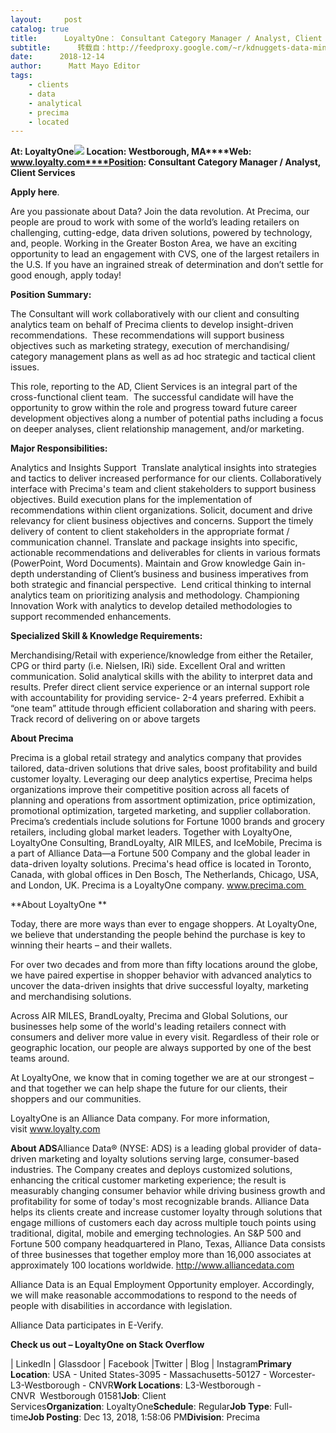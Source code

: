 ```yaml
---
layout:     post
catalog: true
title:      LoyaltyOne： Consultant Category Manager / Analyst, Client Services [Westborough, MA]
subtitle:      转载自：http://feedproxy.google.com/~r/kdnuggets-data-mining-analytics/~3/iUcXb3oft9Y/12-14-loyaltyone-consultant-category-manager-analyst.html
date:      2018-12-14
author:      Matt Mayo Editor
tags:
    - clients
    - data
    - analytical
    - precima
    - located
---
```


**At: LoyaltyOne**![](http://feedproxy.google.com/jimg/loyalty-one.jpg)
**Location: Westborough, MA****Web: www.loyalty.com****Position: Consultant Category Manager / Analyst, Client Services**

**Apply here**.

Are you passionate about Data? Join the data revolution. At Precima, our people are proud to work with some of the world’s leading retailers on challenging, cutting-edge, data driven solutions, powered by technology, and, people. Working in the Greater Boston Area, we have an exciting opportunity to lead an engagement with CVS, one of the largest retailers in the U.S. If you have an ingrained streak of determination and don’t settle for good enough, apply today!

**Position Summary:**

The Consultant will work collaboratively with our client and consulting analytics team on behalf of Precima clients to develop insight-driven recommendations.  These recommendations will support business objectives such as marketing strategy, execution of merchandising/ category management plans as well as ad hoc strategic and tactical client issues.

This role, reporting to the AD, Client Services is an integral part of the cross-functional client team.  The successful candidate will have the opportunity to grow within the role and progress toward future career development objectives along a number of potential paths including a focus on deeper analyses, client relationship management, and/or marketing.

**Major Responsibilities:** 

Analytics and Insights Support 
Translate analytical insights into strategies and tactics to deliver increased performance for our clients.
Collaboratively interface with Precima's team and client stakeholders to support business objectives.
Build execution plans for the implementation of recommendations within client organizations.
Solicit, document and drive relevancy for client business objectives and concerns.
Support the timely delivery of content to client stakeholders in the appropriate format / communication channel.
Translate and package insights into specific, actionable recommendations and deliverables for clients in various formats (PowerPoint, Word Documents).
Maintain and Grow knowledge
Gain in-depth understanding of Client’s business and business imperatives from both strategic and financial perspective. 
Lend critical thinking to internal analytics team on prioritizing analysis and methodology.
Championing Innovation
Work with analytics to develop detailed methodologies to support recommended enhancements.

**Specialized Skill & Knowledge Requirements:**

Merchandising/Retail with experience/knowledge from either the Retailer, CPG or third party (i.e. Nielsen, IRi) side.
Excellent Oral and written communication.
Solid analytical skills with the ability to interpret data and results.
Prefer direct client service experience or an internal support role with accountability for providing service- 2-4 years preferred.
Exhibit a “one team” attitude through efficient collaboration and sharing with peers.
Track record of delivering on or above targets

**About Precima**

Precima is a global retail strategy and analytics company that provides tailored, data-driven solutions that drive sales, boost profitability and build customer loyalty. Leveraging our deep analytics expertise, Precima helps organizations improve their competitive position across all facets of planning and operations from assortment optimization, price optimization, promotional optimization, targeted marketing, and supplier collaboration. Precima’s credentials include solutions for Fortune 1000 brands and grocery retailers, including global market leaders. Together with LoyaltyOne, LoyaltyOne Consulting, BrandLoyalty, AIR MILES, and IceMobile, Precima is a part of Alliance Data―a Fortune 500 Company and the global leader in data-driven loyalty solutions. Precima's head office is located in Toronto, Canada, with global offices in Den Bosch, The Netherlands, Chicago, USA, and London, UK. Precima is a LoyaltyOne company. www.precima.com 

**About LoyaltyOne **

Today, there are more ways than ever to engage shoppers. At LoyaltyOne, we believe that understanding the people behind the purchase is key to winning their hearts – and their wallets.

For over two decades and from more than fifty locations around the globe, we have paired expertise in shopper behavior with advanced analytics to uncover the data-driven insights that drive successful loyalty, marketing and merchandising solutions.

Across AIR MILES, BrandLoyalty, Precima and Global Solutions, our businesses help some of the world's leading retailers connect with consumers and deliver more value in every visit. Regardless of their role or geographic location, our people are always supported by one of the best teams around.

At LoyaltyOne, we know that in coming together we are at our strongest – and that together we can help shape the future for our clients, their shoppers and our communities.

LoyaltyOne is an Alliance Data company. For more information, visit www.loyalty.com

**About ADS**Alliance Data® (NYSE: ADS) is a leading global provider of data-driven marketing and loyalty solutions serving large, consumer-based industries. The Company creates and deploys customized solutions, enhancing the critical customer marketing experience; the result is measurably changing consumer behavior while driving business growth and profitability for some of today's most recognizable brands. Alliance Data helps its clients create and increase customer loyalty through solutions that engage millions of customers each day across multiple touch points using traditional, digital, mobile and emerging technologies. An S&P 500 and Fortune 500 company headquartered in Plano, Texas, Alliance Data consists of three businesses that together employ more than 16,000 associates at approximately 100 locations worldwide. http://www.alliancedata.com

Alliance Data is an Equal Employment Opportunity employer. Accordingly, we will make reasonable accommodations to respond to the needs of people with disabilities in accordance with legislation.

Alliance Data participates in E-Verify. 

**Check us out – LoyaltyOne on Stack Overflow** 

| LinkedIn | Glassdoor | Facebook |Twitter | Blog | Instagram**Primary Location**: USA - United States-3095 - Massachusetts-50127 - Worcester-L3-Westborough - CNVR**Work Locations**: L3-Westborough - CNVR  Westborough 01581**Job**: Client Services**Organization**: LoyaltyOne**Schedule**: Regular**Job Type**: Full-time**Job Posting**: Dec 13, 2018, 1:58:06 PM**Division**: Precima
